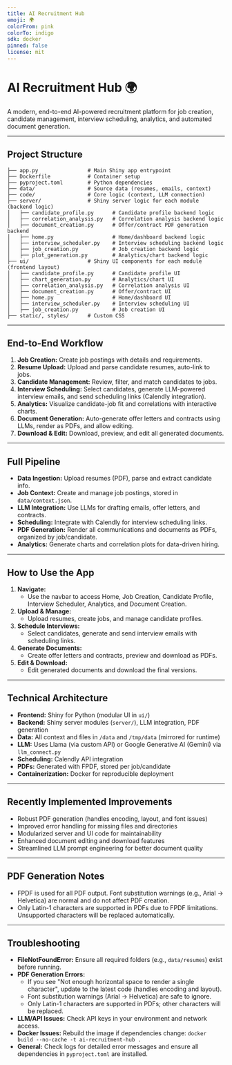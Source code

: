 ```yaml
---
title: AI Recruitment Hub
emoji: 🌍
colorFrom: pink
colorTo: indigo
sdk: docker
pinned: false
license: mit
---
```


# AI Recruitment Hub 🌍

A modern, end-to-end AI-powered recruitment platform for job creation, candidate management, interview scheduling, analytics, and automated document generation.

---

## Project Structure

```
├── app.py                # Main Shiny app entrypoint
├── Dockerfile            # Container setup
├── pyproject.toml        # Python dependencies
├── data/                 # Source data (resumes, emails, context)
├── code/                 # Core logic (context, LLM connection)
├── server/               # Shiny server logic for each module (backend logic)
│   ├── candidate_profile.py      # Candidate profile backend logic
│   ├── correlation_analysis.py   # Correlation analysis backend logic
│   ├── document_creation.py      # Offer/contract PDF generation backend
│   ├── home.py                   # Home/dashboard backend logic
│   ├── interview_scheduler.py    # Interview scheduling backend logic
│   ├── job_creation.py           # Job creation backend logic
│   ├── plot_generation.py        # Analytics/chart backend logic
├── ui/                   # Shiny UI components for each module (frontend layout)
│   ├── candidate_profile.py      # Candidate profile UI
│   ├── chart_generation.py       # Analytics/chart UI
│   ├── correlation_analysis.py   # Correlation analysis UI
│   ├── document_creation.py      # Offer/contract UI
│   ├── home.py                   # Home/dashboard UI
│   ├── interview_scheduler.py    # Interview scheduling UI
│   ├── job_creation.py           # Job creation UI
├── static/, styles/      # Custom CSS
```

---

## End-to-End Workflow

1. **Job Creation:** Create job postings with details and requirements.
2. **Resume Upload:** Upload and parse candidate resumes, auto-link to jobs.
3. **Candidate Management:** Review, filter, and match candidates to jobs.
4. **Interview Scheduling:** Select candidates, generate LLM-powered interview emails, and send scheduling links (Calendly integration).
5. **Analytics:** Visualize candidate-job fit and correlations with interactive charts.
6. **Document Generation:** Auto-generate offer letters and contracts using LLMs, render as PDFs, and allow editing.
7. **Download & Edit:** Download, preview, and edit all generated documents.

---

## Full Pipeline

- **Data Ingestion:** Upload resumes (PDF), parse and extract candidate info.
- **Job Context:** Create and manage job postings, stored in `data/context.json`.
- **LLM Integration:** Use LLMs for drafting emails, offer letters, and contracts.
- **Scheduling:** Integrate with Calendly for interview scheduling links.
- **PDF Generation:** Render all communications and documents as PDFs, organized by job/candidate.
- **Analytics:** Generate charts and correlation plots for data-driven hiring.

---

## How to Use the App

1. **Navigate:**
   - Use the navbar to access Home, Job Creation, Candidate Profile, Interview Scheduler, Analytics, and Document Creation.
3. **Upload & Manage:**
   - Upload resumes, create jobs, and manage candidate profiles.
4. **Schedule Interviews:**
   - Select candidates, generate and send interview emails with scheduling links.
5. **Generate Documents:**
   - Create offer letters and contracts, preview and download as PDFs.
6. **Edit & Download:**
   - Edit generated documents and download the final versions.

---

## Technical Architecture

- **Frontend:** Shiny for Python (modular UI in `ui/`)
- **Backend:** Shiny server modules (`server/`), LLM integration, PDF generation
- **Data:** All context and files in `/data` and `/tmp/data` (mirrored for runtime)
- **LLM:** Uses Llama (via custom API) or Google Generative AI (Gemini) via `llm_connect.py`
- **Scheduling:** Calendly API integration
- **PDFs:** Generated with FPDF, stored per job/candidate
- **Containerization:** Docker for reproducible deployment

---

## Recently Implemented Improvements

- Robust PDF generation (handles encoding, layout, and font issues)
- Improved error handling for missing files and directories
- Modularized server and UI code for maintainability
- Enhanced document editing and download features
- Streamlined LLM prompt engineering for better document quality

---

## PDF Generation Notes

- FPDF is used for all PDF output. Font substitution warnings (e.g., Arial → Helvetica) are normal and do not affect PDF creation.
- Only Latin-1 characters are supported in PDFs due to FPDF limitations. Unsupported characters will be replaced automatically.

---

## Troubleshooting

- **FileNotFoundError:** Ensure all required folders (e.g., `data/resumes`) exist before running.
- **PDF Generation Errors:**
  - If you see "Not enough horizontal space to render a single character", update to the latest code (handles encoding and layout).
  - Font substitution warnings (Arial → Helvetica) are safe to ignore.
  - Only Latin-1 characters are supported in PDFs; other characters will be replaced.
- **LLM/API Issues:** Check API keys in your environment and network access.
- **Docker Issues:** Rebuild the image if dependencies change: `docker build --no-cache -t ai-recruitment-hub .`
- **General:** Check logs for detailed error messages and ensure all dependencies in `pyproject.toml` are installed.